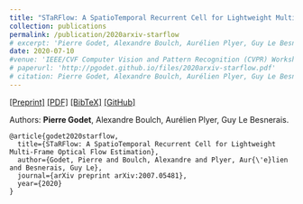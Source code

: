 ```yaml
---
title: "STaRFlow: A SpatioTemporal Recurrent Cell for Lightweight Multi-Frame Optical Flow Estimation"
collection: publications
permalink: /publication/2020arxiv-starflow
# excerpt: 'Pierre Godet, Alexandre Boulch, Aurélien Plyer, Guy Le Besnerais.'
date: 2020-07-10
#venue: 'IEEE/CVF Computer Vision and Pattern Recognition (CVPR) Workshops (Best Student Paper Award)'
# paperurl: 'http://pgodet.github.io/files/2020arxiv-starflow.pdf'
# citation: Pierre Godet, Alexandre Boulch, Aurélien Plyer, Guy Le Besnerais
---
```


[[Preprint]](https://arxiv.org/pdf/2007.05481.pdf) [[PDF]](http://pgodet.github.io/files/2020arxiv-starflow.pdf) [[BibTeX]](http://pgodet.github.io/files/godet2020starflow.bib) [[GitHub]](https://github.com/pgodet/star_flow)

Authors: **Pierre Godet**, Alexandre Boulch, Aurélien Plyer, Guy Le Besnerais.

```
@article{godet2020starflow,
  title={STaRFlow: A SpatioTemporal Recurrent Cell for Lightweight Multi-Frame Optical Flow Estimation},
  author={Godet, Pierre and Boulch, Alexandre and Plyer, Aur{\'e}lien and Besnerais, Guy Le},
  journal={arXiv preprint arXiv:2007.05481},
  year={2020}
}
```
